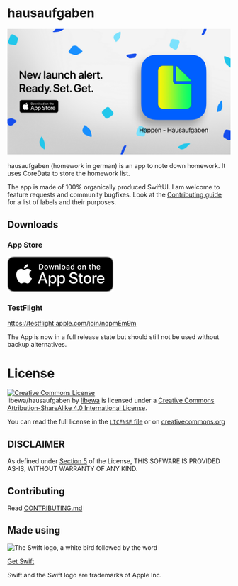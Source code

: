# hausaufgaben

<picture>
  <source media="(prefers-color-scheme: dark)" srcset="https://github.com/libewa/hausaufgaben/blob/2403fe075b51adbe4a5dfe2c45508dc0d2a4c58c/promo/happen___hausaufgaben-1280x720%202.png">
  <source media="(prefers-color-scheme: light)" srcset="https://github.com/libewa/hausaufgaben/blob/2403fe075b51adbe4a5dfe2c45508dc0d2a4c58c/promo/happen___hausaufgaben-1280x720.png">
  <img alt="New Launch Alert. Ready, Set, Get!" src="https://github.com/libewa/hausaufgaben/blob/2403fe075b51adbe4a5dfe2c45508dc0d2a4c58c/promo/happen___hausaufgaben-1280x720.png">
</picture>

hausaufgaben (homework in german) is an app to note down homework. It uses CoreData to store the homework list.

The app is made of 100% organically produced SwiftUI.
I am welcome to feature requests and community bugfixes. Look at the [Contributing guide](CONTRIBUTING.md) for a list of labels and their purposes.

## Downloads

### App Store

[![Download on the App Store](promo/Download_on_the_App_Store_Badge_US-UK_RGB_blk_092917.svg)](https://apple.co/3HuiULK)

### TestFlight
https://testflight.apple.com/join/nopmEm9m

The App is now in a full release state but should still not be used without backup alternatives.

# License
<a rel="license" href="http://creativecommons.org/licenses/by-sa/4.0/"><img alt="Creative Commons License" style="border-width:0" src="https://i.creativecommons.org/l/by-sa/4.0/88x31.png" /></a><br /><span xmlns:dct="http://purl.org/dc/terms/" property="dct:title">libewa/hausaufgaben</span> by <a xmlns:cc="http://creativecommons.org/ns#" href="https://github.com/libewa" property="cc:attributionName" rel="cc:attributionURL">libewa</a> is licensed under a <a rel="license" href="http://creativecommons.org/licenses/by-sa/4.0/">Creative Commons Attribution-ShareAlike 4.0 International License</a>.

You can read the full license in the [`LICENSE` file](LICENSE.md) or on [creativecommons.org](https://creativecommons.org/licenses/by-sa/4.0/legalcode)

## DISCLAIMER
As defined under [Section 5](https://github.com/libewa/hausaufgaben/blob/main/LICENSE.md#s5) of the License, THIS SOFWARE IS PROVIDED AS-IS, WITHOUT WARRANTY OF ANY KIND.

## Contributing
Read [CONTRIBUTING.md](CONTRIBUTING.md)

## Made using

<picture>
  <source media="(prefers-color-scheme: dark)" srcset="https://user-images.githubusercontent.com/67926131/200187190-b76d4d3d-a170-4c6f-9786-03bed1e5eec4.svg">
  <source media="(prefers-color-scheme: light)" srcset="https://user-images.githubusercontent.com/67926131/200016102-7f4229fe-6c5d-4164-839c-c2a2a97ce7ea.svg">
  <img alt="The Swift logo, a white bird followed by the word "Swift" src="https://user-images.githubusercontent.com/67926131/200016102-7f4229fe-6c5d-4164-839c-c2a2a97ce7ea.svg">
</picture>

[Get Swift](https://www.swift.org/getting-started/)

Swift and the Swift logo are trademarks of Apple Inc.
